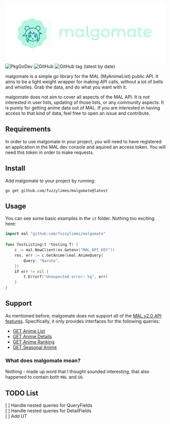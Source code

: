 ![malgomate](resources/malgomate.png)
![PkgGoDev](https://pkg.go.dev/badge/github.com/fuzzylimes/malgomate)
![GitHub](https://img.shields.io/github/license/fuzzylimes/malgomate)
![GitHub tag (latest by date)](https://img.shields.io/github/v/tag/fuzzylimes/malgomate?label=version)

malgomate is a simple go library for the MAL (MyAnimeList) public API. It aims to be a light weight wrapper for making API calls, without a lot of bells and whistles. Grab the data, and do what you want with it.

malgomate does not aim to cover all aspects of the MAL API. It is not interested in user lists, updating of those lists, or any community aspects. It is purely for getting anime data out of MAL. If you are interested in having access to that kind of data, feel free to open an issue and contribute.

## Requirements

In order to use malgomate in your project, you will need to have registered an application in the MAL dev console and aquired an access token. You will need this token in order to make requests.

## Install

Add malgomate to your project by running:
```
go get github.com/fuzzylimes/malgomate@latest
```

## Usage

You can see some basic examples in the `it` folder. Nothing too exciting here:

```go
import mal "github.com/fuzzylimes/malgomate"

func TestListing(t *testing.T) {
	c := mal.NewClient(os.Getenv("MAL_API_KEY"))
	res, err := c.GetAnime(&mal.AnimeQuery{
		Query: "Naruto",
	})
	if err != nil {
		t.Errorf("Unexpected error: %q", err)
	}
}
```

## Support

As mentioned before, malgomate does not support all of the [MAL v2.0 API features](https://myanimelist.net/apiconfig/references/api/v2). Specifically, it only provides interfaces for the following queries:

* [GET Anime List](https://myanimelist.net/apiconfig/references/api/v2#operation/anime_get)
* [GET Anime Details](https://myanimelist.net/apiconfig/references/api/v2#operation/anime_anime_id_get)
* [GET Anime Ranking](https://myanimelist.net/apiconfig/references/api/v2#operation/anime_ranking_get)
* [GET Seasonal Anime](https://myanimelist.net/apiconfig/references/api/v2#operation/anime_season_year_season_get)

### What does malgomate mean?

Nothing - made up word that I thought sounded interesting, that also happened to contain both `MAL` and `GO`.

## TODO List

[ ] Handle nested queries for QueryFields<br>
[ ] Handle nested queries for DetailFields<br>
[ ] Add UT